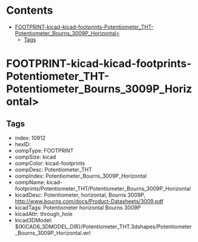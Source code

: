



Contents
========

* [FOOTPRINT-kicad-kicad-footprints-Potentiometer_THT-Potentiometer_Bourns_3009P_Horizontal>](#footprint-kicad-kicad-footprints-potentiometer_tht-potentiometer_bourns_3009p_horizontal)
	* [Tags](#tags)

# FOOTPRINT-kicad-kicad-footprints-Potentiometer_THT-Potentiometer_Bourns_3009P_Horizontal>

## Tags

- index: 10912
- hexID: 
- oompType: FOOTPRINT
- oompSize: kicad
- oompColor: kicad-footprints
- oompDesc: Potentiometer_THT
- oompIndex: Potentiometer_Bourns_3009P_Horizontal
- oompName: kicad-footprints/Potentiometer_THT/Potentiometer_Bourns_3009P_Horizontal
- kicadDesc: Potentiometer, horizontal, Bourns 3009P, http://www.bourns.com/docs/Product-Datasheets/3009.pdf
- kicadTags: Potentiometer horizontal Bourns 3009P
- kicadAttr: through_hole
- kicad3DModel: ${KICAD6_3DMODEL_DIR}/Potentiometer_THT.3dshapes/Potentiometer_Bourns_3009P_Horizontal.wrl
